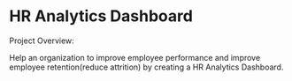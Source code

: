 # HR Analytics Dashboard

Project Overview:

  Help an organization to improve employee performance and improve employee retention(reduce attrition) by creating a HR Analytics Dashboard.
  
